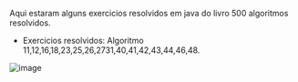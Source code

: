 Aqui estaram alguns exercicios resolvidos em java do livro 500 algoritmos resolvidos.

* Exercicios resolvidos: Algoritmo 11,12,16,18,23,25,26,2731,40,41,42,43,44,46,48.

![image](https://user-images.githubusercontent.com/106690302/224414737-d9621fbc-703a-4269-af78-11231b7385b4.png)
